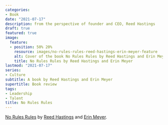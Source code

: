 ```yaml
---
categories:
- Book
date: "2021-07-17"
description: from the perspective of founder and CEO, Reed Hastings
draft: true
featured: true
image:
  feature:
  - position: 50% 20%
    resource: images/no-rules-rules-reed-hastings-erin-meyer-feature
    alt: Cover of the book No Rules Rules by Reed Hastings and Erin Meyer
    title: No Rules Rules by Reed Hastings and Erin Meyer
lastmod: "2021-07-17"
series:
- Culture
subtitle: A book by Reed Hastings and Erin Meyer
supertitle: Book review
tags:
- Leadership
- Talent
title: No Rules Rules
---
```


[No Rules Rules](https://www.amazon.com/gp/product/1939714095/ref=as_li_qf_asin_il_tl?ie=UTF8&tag=shzq-20&creative=9325&linkCode=as2&creativeASIN=1939714095&linkId=3ce451cff42bcc42556435240d94dc3c) by [Reed Hastings](https://en.wikipedia.org/wiki/Reed_Hastings) and [Erin Meyer](https://erinmeyer.com/).
